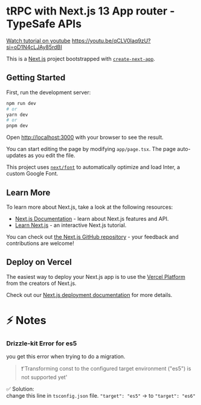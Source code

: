 # tRPC with Next.js 13 App router - TypeSafe APIs

[Watch tutorial on youtube](https://www.youtube.com/embed/qCLV0Iaq9zU?si=hYITCw8HOEY_lAxQ)
https://youtu.be/qCLV0Iaq9zU?si=oD1N4cLJAy85rdBI

This is a [Next.js](https://nextjs.org/) project bootstrapped with [`create-next-app`](https://github.com/vercel/next.js/tree/canary/packages/create-next-app).

## Getting Started

First, run the development server:

```bash
npm run dev
# or
yarn dev
# or
pnpm dev
```

Open [http://localhost:3000](http://localhost:3000) with your browser to see the result.

You can start editing the page by modifying `app/page.tsx`. The page auto-updates as you edit the file.

This project uses [`next/font`](https://nextjs.org/docs/basic-features/font-optimization) to automatically optimize and load Inter, a custom Google Font.

## Learn More

To learn more about Next.js, take a look at the following resources:

- [Next.js Documentation](https://nextjs.org/docs) - learn about Next.js features and API.
- [Learn Next.js](https://nextjs.org/learn) - an interactive Next.js tutorial.

You can check out [the Next.js GitHub repository](https://github.com/vercel/next.js/) - your feedback and contributions are welcome!

## Deploy on Vercel

The easiest way to deploy your Next.js app is to use the [Vercel Platform](https://vercel.com/new?utm_medium=default-template&filter=next.js&utm_source=create-next-app&utm_campaign=create-next-app-readme) from the creators of Next.js.

Check out our [Next.js deployment documentation](https://nextjs.org/docs/deployment) for more details.

# ⚡ Notes

### Drizzle-kit Error for es5

you get this error when trying to do a migration.

> ❗'Transforming const to the configured target environment ("es5") is not supported yet'

✅ Solution:  
change this line in `tsconfig.json` file.
`"target": "es5"` -> to `"target": "es6"`
